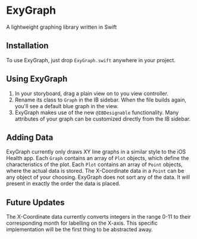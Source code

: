 # ExyGraph
A lightweight graphing library written in Swift

## Installation ##
To use ExyGraph, just drop `ExyGraph.swift` anywhere in your project.

## Using ExyGraph ##
1. In your storyboard, drag a plain view on to you view controller.
2. Rename its class to `Graph` in the IB sidebar. When the file builds again, you'll see a default blue graph in the view.
3. ExyGraph makes use of the new `@IBDesignable` functionality. Many attributes of your graph can be customized directly from the IB sidebar.

## Adding Data ##
ExyGraph currently only draws XY line graphs in a similar style to the iOS Health app. Each `Graph` contains an array of `Plot` objects, which define the characteristics of the plot. Each `Plot` contains an array of `Point` objects, where the actual data is stored. The X-Coordinate data in a `Point` can be any object of your choosing. ExyGraph does not sort any of the data. It will present in exactly the order the data is placed. 

## Future Updates ##
The X-Coordinate data currently converts integers in the range 0-11 to their corresponding month for labelling on the X-axis. This specific implementation will be the first thing to be abstracted away.
